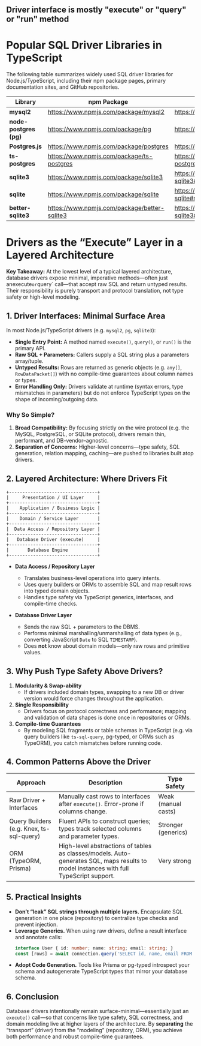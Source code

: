 
## Driver interface is mostly "execute" or "query" or "run" method

# Popular SQL Driver Libraries in TypeScript

The following table summarizes widely used SQL driver libraries for Node.js/TypeScript, including their npm package pages, primary documentation sites, and GitHub repositories.

 Library           | npm Package                                               | Documentation                                        | GitHub Repository                                  |
|-------------------|-----------------------------------------------------------|------------------------------------------------------|----------------------------------------------------|
| **mysql2**        | https://www.npmjs.com/package/mysql2                      | https://sidorares.github.io/node-mysql2/docs         | https://github.com/mysqljs/mysql2                  |
| **node-postgres (pg)** | https://www.npmjs.com/package/pg                        | https://node-postgres.com                            | https://github.com/brianc/node-postgres            |
| **Postgres.js**   | https://www.npmjs.com/package/postgres                    | https://github.com/porsager/postgres#readme          | https://github.com/porsager/postgres               |
| **ts-postgres**   | https://www.npmjs.com/package/ts-postgres                | https://www.npmjs.com/package/ts-postgres#readme     | https://github.com/brianclements/ts-postgres       |
| **sqlite3**       | https://www.npmjs.com/package/sqlite3                     | https://github.com/TryGhost/node-sqlite3#readme      | https://github.com/TryGhost/node-sqlite3           |
| **sqlite**        | https://www.npmjs.com/package/sqlite                      | https://github.com/kriasoft/node-sqlite#readme       | https://github.com/kriasoft/node-sqlite            |
| **better-sqlite3**| https://www.npmjs.com/package/better-sqlite3              | https://github.com/WiseLibs/better-sqlite3#readme    | https://github.com/WiseLibs/better-sqlite3         |


# Drivers as the “Execute” Layer in a Layered Architecture

**Key Takeaway:** At the lowest level of a typical layered architecture, database drivers expose minimal, imperative methods—often just anexecute` or `query` call—that accept raw SQL and return untyped results. Their responsibility is purely transport and protocol translation, not type safety or high-level modeling.

## 1. Driver Interfaces: Minimal Surface Area

In most Node.js/TypeScript drivers (e.g. `mysql2`, `pg`, `sqlite3`):

- **Single Entry Point:** A method named `execute()`, `query()`, or `run()` is the primary API.  
- **Raw SQL + Parameters:** Callers supply a SQL string plus a parameters array/tuple.  
- **Untyped Results:** Rows are returned as generic objects (e.g. `any[]`, `RowDataPacket[]`) with no compile-time guarantees about column names or types.  
- **Error Handling Only:** Drivers validate at runtime (syntax errors, type mismatches in parameters) but do not enforce TypeScript types on the shape of incoming/outgoing data.

### Why So Simple?

1. **Broad Compatibility:** By focusing strictly on the wire protocol (e.g. the MySQL, PostgreSQL, or SQLite protocol), drivers remain thin, performant, and DB-vendor–agnostic.  
2. **Separation of Concerns:** Higher-level concerns—type safety, SQL generation, relation mapping, caching—are pushed to libraries built atop drivers.

## 2. Layered Architecture: Where Drivers Fit

```
+---------------------------------+
|     Presentation / UI Layer     |
+---------------------------------+
|    Application / Business Logic |
+---------------------------------+
|    Domain / Service Layer       |
+---------------------------------+
|  Data Access / Repository Layer |
+---------------------------------+
|   Database Driver (execute)     |
+---------------------------------+
|       Database Engine           |
+---------------------------------+
```

- **Data Access / Repository Layer**  
  - Translates business-level operations into query intents.  
  - Uses query builders or ORMs to assemble SQL and map result rows into typed domain objects.  
  - Handles type safety via TypeScript generics, interfaces, and compile-time checks.  

- **Database Driver Layer**  
  - Sends the raw SQL + parameters to the DBMS.  
  - Performs minimal marshalling/unmarshalling of data types (e.g., converting JavaScript `Date` to SQL `TIMESTAMP`).  
  - Does **not** know about domain models—only raw rows and primitive values.

## 3. Why Push Type Safety Above Drivers?

1. **Modularity & Swap-ability**  
   - If drivers included domain types, swapping to a new DB or driver version would force changes throughout the application.  
2. **Single Responsibility**  
   - Drivers focus on protocol correctness and performance; mapping and validation of data shapes is done once in repositories or ORMs.  
3. **Compile-time Guarantees**  
   - By modeling SQL fragments or table schemas in TypeScript (e.g. via query builders like `ts-sql-query`, pg-typed, or ORMs such as TypeORM), you catch mismatches before running code.  

## 4. Common Patterns Above the Driver

| Approach                       | Description                                                                                                                                     | Type Safety          |
|--------------------------------|-------------------------------------------------------------------------------------------------------------------------------------------------|----------------------|
| Raw Driver + Interfaces        | Manually cast rows to interfaces after `execute()`. Error-prone if columns change.                                                               | Weak (manual casts)  |
| Query Builders (e.g. Knex, ts-sql-query) | Fluent APIs to construct queries; types track selected columns and parameter types.                                                             | Stronger (generics)  |
| ORM (TypeORM, Prisma)          | High-level abstractions of tables as classes/models. Auto-generates SQL, maps results to model instances with full TypeScript support.         | Very strong          |

## 5. Practical Insights

- **Don’t “leak” SQL strings through multiple layers.** Encapsulate SQL generation in one place (repository) to centralize type checks and prevent injection.  
- **Leverage Generics.** When using raw drivers, define a result interface and annotate calls:  
  ```typescript
  interface User { id: number; name: string; email: string; }
  const [rows] = await connection.query('SELECT id, name, email FROM users WHERE active = ?', [true]);
  ```
- **Adopt Code Generation.** Tools like Prisma or pg-typed introspect your schema and autogenerate TypeScript types that mirror your database schema.  

## 6. Conclusion

Database drivers intentionally remain surface-minimal—essentially just an `execute()` call—so that concerns like type safety, SQL correctness, and domain modeling live at higher layers of the architecture. By **separating** the “transport” (driver) from the “modeling” (repository, ORM), you achieve both performance and robust compile-time guarantees.

